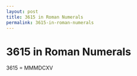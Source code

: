 ```yaml
---
layout: post
title: 3615 in Roman Numerals
permalink: 3615-in-roman-numerals
---
```


# 3615 in Roman Numerals

3615 = MMMDCXV
